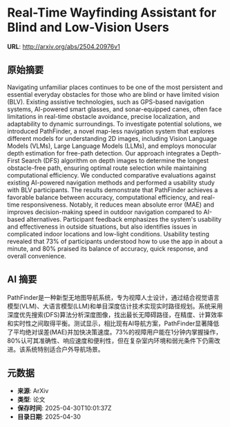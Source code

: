 # Real-Time Wayfinding Assistant for Blind and Low-Vision Users

**URL**: http://arxiv.org/abs/2504.20976v1

## 原始摘要

Navigating unfamiliar places continues to be one of the most persistent and
essential everyday obstacles for those who are blind or have limited vision
(BLV). Existing assistive technologies, such as GPS-based navigation systems,
AI-powered smart glasses, and sonar-equipped canes, often face limitations in
real-time obstacle avoidance, precise localization, and adaptability to dynamic
surroundings. To investigate potential solutions, we introduced PathFinder, a
novel map-less navigation system that explores different models for
understanding 2D images, including Vision Language Models (VLMs), Large
Language Models (LLMs), and employs monocular depth estimation for free-path
detection. Our approach integrates a Depth-First Search (DFS) algorithm on
depth images to determine the longest obstacle-free path, ensuring optimal
route selection while maintaining computational efficiency. We conducted
comparative evaluations against existing AI-powered navigation methods and
performed a usability study with BLV participants. The results demonstrate that
PathFinder achieves a favorable balance between accuracy, computational
efficiency, and real-time responsiveness. Notably, it reduces mean absolute
error (MAE) and improves decision-making speed in outdoor navigation compared
to AI-based alternatives. Participant feedback emphasizes the system's
usability and effectiveness in outside situations, but also identifies issues
in complicated indoor locations and low-light conditions. Usability testing
revealed that 73% of participants understood how to use the app in about a
minute, and 80% praised its balance of accuracy, quick response, and overall
convenience.


## AI 摘要

PathFinder是一种新型无地图导航系统，专为视障人士设计，通过结合视觉语言模型(VLM)、大语言模型(LLM)和单目深度估计技术实现实时路径规划。系统采用深度优先搜索(DFS)算法分析深度图像，找出最长无障碍路径，在精度、计算效率和实时性之间取得平衡。测试显示，相比现有AI导航方案，PathFinder显著降低了平均绝对误差(MAE)并加快决策速度。73%的视障用户能在1分钟内掌握操作，80%认可其准确性、响应速度和便利性，但在复杂室内环境和弱光条件下仍需改进。该系统特别适合户外导航场景。

## 元数据

- **来源**: ArXiv
- **类型**: 论文
- **保存时间**: 2025-04-30T10:01:37Z
- **目录日期**: 2025-04-30

